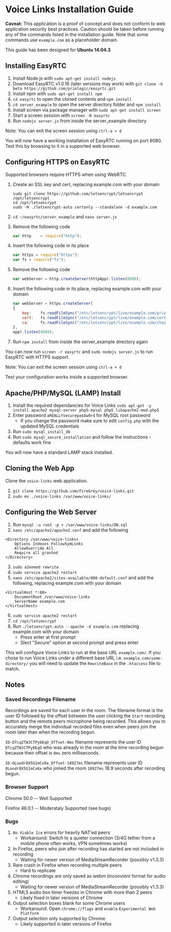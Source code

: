 # Voice Links Installation Guide

**Caveat:** This application is a proof of concept and does not conform to web application security best practices. Caution should be taken before running any of the commands listed in the installation guide. Note that some commands use `example.com` as a placeholder domain.

This guide has been designed for **Ubuntu 14.04.3**

## Installing EasyRTC

1. Install Node.js with
	`sudo apt-get install nodejs`
2. Download EasyRTC v1.0.16 (later versions may work) with
	`git clone -b beta https://github.com/priologic/easyrtc.git`
3. Install npm with
	`sudo apt-get install npm`
3. `cd easyrtc` to open the cloned contents and `npm install`
4. `cd server_example` to open the server directory folder and `npm install`
5. Install screen via package manager with
	`sudo apt-get install screen`
6. Start a screen session with
	`screen -R easyrtc`
7. Run `nodejs server.js` from inside the server_example directory

Note: You can exit the screen session using `ctrl-a + d`

You will now have a working installation of EasyRTC running on port 8080. Test this by browsing to it in a supported web browser.

## Configuring HTTPS on EasyRTC

Supported browsers require HTTPS when using WebRTC.

1. Create an SSL key and cert, replacing example.com with your domain
	```
	sudo git clone https://github.com/letsencrypt/letsencrypt /opt/letsencrypt
	cd /opt/letsencrypt
	sudo -H ./letsencrypt-auto certonly --standalone -d example.com
	```

2. `cd ~/easyrtc/server_example` and `nano server.js`

3. Remove the following code
	```javascript
	var http    = require("http");
	```

4. Insert the following code in its place
	```javascript
	var https = require("https");
	var fs = require("fs");
	```

5. Remove the following code
	```javascript
	var webServer = http.createServer(httpApp).listen(8080);
	```

6. Insert the following code in its place, replacing example.com with your domain
	``` javascript
	var webServer = https.createServer(
	{
		key:	fs.readFileSync("/etc/letsencrypt/live/example.com/privkey.pem"),
		cert:	fs.readFileSync("/etc/letsencrypt/live/example.com/cert.pem"),
		ca:		fs.readFileSync("/etc/letsencrypt/live/example.com/chain.pem")
	},
	app).listen(8080);
	```

7. Run `npm install` from inside the server_example directory again

You can now run `screen -r easyrtc` and `sudo nodejs server.js` to run EasyRTC with HTTPS support.

Note: You can exit the screen session using `ctrl-a + d`

Test your configuration works inside a supported browser.

## Apache/PHP/MySQL (LAMP) Install

1. Install the required dependancies for Voice Links `sudo apt-get -y install apache2 mysql-server php5-mysql php5 libapache2-mod-php5`
2. Enter password `aREALLYsecurepa$$w0rd` for MySQL root password
	* If you change the password make sure to edit `config.php` with the updated MySQL credentials
3. Run `sudo mysql_install_db`
4. Run `sudo mysql_secure_installation` and follow the instructions - defaults work fine

You will now have a standard LAMP stack installed.

## Cloning the Web App

Clone the `voice-links` web application.

1. `git clone https://github.com/FireGrey/voice-links.git`
2. `sudo mv ./voice-links /var/www/voice-links/`

## Configuring the Web Server

1. Run `mysql -u root -p < /var/www/voice-links/DB.sql`
2. `nano /etc/apache2/apache2.conf` and add the following
```
<Directory /var/www/voice-links>
	Options Indexes FollowSymLinks
	AllowOverride All
	Require all granted
</Directory>
```
3. `sudo a2enmod rewrite`
4. `sudo service apache2 restart`
5. `nano /etc/apache2/sites-available/000-default.conf` and add the following, replacing example.com with your domain
```
<VirtualHost *:80>
	DocumentRoot /var/www/voice-links
	ServerName example.com
</VirtualHost>
```
6. `sudo service apache2 restart`
7. `cd /opt/letsencrypt`
8. Run `./letsencrypt-auto --apache -d example.com` replacing example.com with your domain
	* Press enter at first prompt
	* Slect "Secure" option at second prompt and press enter

This will configure Voice Links to run at the base URL `example.com/`. If you chose to run Voice Links under a different base URL i.e. `example.com/some-directory/` you will need to update the `RewriteBase` in the `.htaccess` file to match.

## Notes

### Saved Recordings Filename

Recordings are saved for each user in the room. The filename format is the user ID followed by the offset between the user clicking the `Start` recording button and the remote peers microphone being recorded. This allows you to accurately merge the individual recorded files even when peers join the room later than when the recording begun.

`ID-DTcqZTWJCTPy6EqO_Offset-0ms` filename represents the user ID `DTcqZTWJCTPy6EqO` who was already in the room at the time recording begun because their offset is `0ms` zero milliseconds.

`ID-OLoodr8X5G1mCvKe_Offset-18927ms` filename represents user ID `OLoodr8X5G1mCvKe` who joined the room `18927ms` 18.9 seconds after recording begun.

### Browser Support

Chrome 50.0 -- Well Supported 

Firefox 46.0.1 -- Moderataly Supported (see bugs)

### Bugs

1. `No Viable Ice` errors for heavily NAT'ed peers
	* Workaround: Switch to a quieter connection  (3/4G tether from a mobile phone often works, VPN sometimes works)
2. In Firefox, peers who join after recording has started are not included in recording
	* Waiting for newer version of MediaStreamRecorder (possibly v1.3.3)
3. Rare crash in Firefox when recording multiple peers
	* Hard to replicate
4. Chrome recordings are only saved as webm (inconvient format for audio editing)
	* Waiting for newer version of MediaStreamRecorder (possibly v1.3.3)
5. HTML5 audio box timer freezes in Chrome with more than 2 peers
	* Likely fixed in later versions of Chrome
6. Output selection boxes blank for some Chrome users
	* Workaround: Open `chrome://flags` and `enable` `Experimental Web Platform`
7. Output selection only supported by Chrome
	* Likely supported in later versions of Firefox